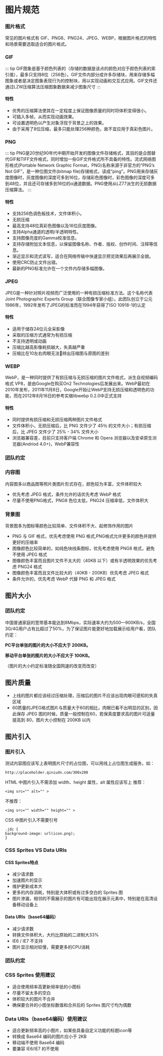 # 图片规范
### 图片格式
常见的图片格式有 GIF、PNG8、PNG24、JPEG、WEBP，根据图片格式的特性和场景需要选取适合的图片格式。
### GIF
::: tip
GIF图象是基于颜色列表的（存储的数据是该点的颜色对应于颜色列表的索引值），最多只支持8位（256色）。GIF文件内部分成许多存储块，用来存储多幅图象或者是决定图象表现行为的控制块，用以实现动画和交互式应用。GIF文件还通过LZW压缩算法压缩图象数据来减少图象尺寸
:::
#### 特性
* 优秀的压缩算法使其在一定程度上保证图像质量的同时将体积变得很小。
* 可插入多帧，从而实现动画效果。
* 可设置透明色以产生对象浮现于背景之上的效果。
* 由于采用了8位压缩，最多只能处理256种颜色，故不宜应用于真彩色图片。
### PNG
::: tip
PNG是20世纪90年代中期开始开发的图像文件存储格式，其目的是企图替代GIF和TIFF文件格式，同时增加一些GIF文件格式所不具备的特性。流式网络图形格式(Portable Network Graphic Format，PNG)名称来源于非官方的“PNG’s Not GIF”，是一种位图文件(bitmap file)存储格式，读成“ping”。PNG用来存储灰度图像时，灰度图像的深度可多到16位，存储彩色图像时，彩色图像的深度可多到48位，并且还可存储多到16位的α通道数据。PNG使用从LZ77派生的无损数据压缩算法。
:::
#### 特性
* 支持256色调色板技术，文件体积小。
* 无损压缩
* 最高支持48位真彩色图像以及16位灰度图像。
* 支持Alpha通道的透明/半透明特性。
* 支持图像亮度的Gamma校准信息。
* 支持存储附加文本信息，以保留图像名称、作者、版权、创作时间、注释等信息。
* 渐近显示和流式读写，适合在网络传输中快速显示预览效果后再展示全貌。
* 使用CRC防止文件出错。
* 最新的PNG标准允许在一个文件内存储多幅图像。

### JPEG
JPEG是一种针对照片视频而广泛使用的一种有损压缩标准方法。这个名称代表Joint Photographic Experts Group（联合图像专家小组）。此团队创立于公元1986年，1992年发布了JPEG的标准而在1994年获得了ISO 10918-1的认定
#### 特性
* 适用于储存24位元全采影像
* 采取的压缩方式通常为有损压缩
* 不支持透明或动画
* 压缩比越高影像耗损越大，失真越严重
* 压缩比在10左右肉眼无法辨出压缩图与原图的差别
### WEBP
WebP，是一种同时提供了有损压缩与无损压缩的图片文件格式，派生自视频编码格式 VP8，是由Google在购买On2 Technologies后发展出来。WebP最初在2010年发布，2011年11月8日，Google开始让WebP支持无损压缩和透明色的功能，而在2012年8月16日的参考实做libwebp 0.2.0中正式支持
#### 特性
* 同时提供有损压缩和无损压缩两种图片文件格式
* 文件体积小，无损压缩后，比 PNG 文件少了 45％ 的文件大小；有损压缩后，比 JPEG 文件少了 25% - 34% 文件大小
* 浏览器兼容差，目前只支持客户端 Chrome 和 Opera 浏览器以及安卓原生浏览器(Andriod 4.0+)，WebP兼容性

### 团队约定
### 内容图
内容图多以商品图等照片类图片形式存在，颜色较为丰富，文件体积较大
* 优先考虑 JPEG 格式，条件允许的话优先考虑 WebP 格式
* 尽量不使用PNG格式，PNG8 色位太低，PNG24 压缩率低，文件体积大

### 背景图
背景图多为图标等颜色比较简单、文件体积不大、起修饰作用的图片
* PNG 与 GIF 格式，优先考虑使用 PNG 格式,PNG格式允许更多的颜色并提供更好的压缩率
* 图像颜色比较简单的，如纯色块线条图标，优先考虑使用 PNG8 格式，避免不使用 JPEG 格式
* 图像颜色丰富而且图片文件不太大的（40KB 以下）或有半透明效果的优先考虑 PNG24 格式
* 图像颜色丰富而且文件比较大的（40KB - 200KB）优先考虑 JPEG 格式
* 条件允许的，优先考虑 WebP 代替 PNG 和 JPEG 格式

## 图片大小
### 团队约定
中国普通家庭的宽带基本能达到8Mbps，实际速率大约为500—900KB/s，全国3G/4G用户占有比超过了50%，为了保证图片能更好地加载展示给用户看，团队约定：

**PC平台单张的图片的大小不应大于 200KB。**

**移动平台单张的图片的大小不应大于 100KB。**

（图片的大小约定标准随全国网速的改变而改变）

## 图片质量
* 上线的图片都应该经过压缩处理，压缩后的图片不应该出现肉眼可感知的失真区域
* 60质量的JPEG格式图片与质量大于60的相比，肉眼已看不出明显的区别，因此保存 JPEG 图的时候，质量一般控制在60，若保真度要求高的图片可适量提高到 80，图片大小控制在 200KB 以内

## 图片引入
### 图片引入
测试内容图应该写上表明图片尺寸的占位图，可以用线上占位图生成服务，如：
```
http://placeholder.qiniudn.com/300x200
```

HTML 中图片引入不需添加 width、height 属性，alt 属性应该写上
推荐：
```
<img src="" alt="" >
```
不推荐：
```
<img src="" width="" height="" >
```
CSS 中图片引入不需要引号
```
.jdc {
background-image: url(icon.png);
}
```
### CSS Sprites VS Data URIs
#### CSS Sprites特点
* 减少请求数
* 加速图片的显示
* 维护更新成本大
* 更多的内存消耗，特别是大体积或有过多空白的 Sprites 图
* 图片渗漏，相邻的不需展示的图片有可能出现在展示元素中，特别是在高清设备移动设备上
#### Data URIs（base64编码）
* 减少请求数
* 转换文件体积大，大约比原始的二进制大33%
* IE6 / IE7 不支持
* 图片显示相对较慢，需要更多的CPU消耗
### 团队约定
### CSS Sprites 使用建议
* 适合使用频率高更新频率低的小图标
* 尽量不留太多的空白
* 体积较大的图片不合并
* 确保要合并的小图坐标数值和合并后的 Sprites 图尺寸均为偶数
### Data URIs（base64编码）使用建议
* 适合更新频率高的小图片，如某些具备自定义功能的标题icon等
* 转换成 Base64 编码的图片应小于 2KB
* 移动端不使用 Base64 编码
* 要兼容 IE6/IE7 的不使用
